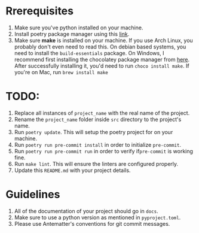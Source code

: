 # Rrerequisites
1. Make sure you've python installed on your machine.
2. Install poetry package manager using this [link](https://python-poetry.org/).
3. Make sure **make** is installed on your machine. If you use Arch Linux, you probably don't even need to read this. On debian based systems, you need to install the `build-essentials` package. On Windows, I recommend first installing the chocolatey package manager from [here](https://chocolatey.org/install). After successfully installing it, you'd need to run `choco install make`. If you're on Mac, run `brew install make` 


# TODO:
1. Replace all instances of `project_name` with the real name of the project.
2. Rename the `project_name` folder inside `src` directory to the project's name.
3. Run `poetry update`. This will setup the poetry project for on your machine.
4. Run `poetry run pre-commit install` in order to initialize `pre-commit`.
5. Run `poetry run pre-commit run` in order to verify if`pre-commit` is working fine.
6. Run `make lint`. This will ensure the linters are configured properly.
7. Update this `README.md` with your project details.



# Guidelines
1. All of the documentation of your project should go in `docs`.
2. Make sure to use a python version as mentioned in `pyproject.toml`.
3. Please use Antematter's conventions for git commit messages.
